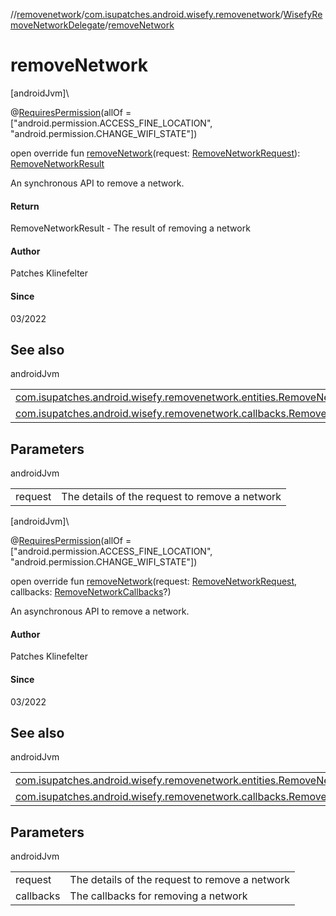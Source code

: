 //[removenetwork](../../../index.md)/[com.isupatches.android.wisefy.removenetwork](../index.md)/[WisefyRemoveNetworkDelegate](index.md)/[removeNetwork](remove-network.md)

# removeNetwork

[androidJvm]\

@[RequiresPermission](https://developer.android.com/reference/kotlin/androidx/annotation/RequiresPermission.html)(allOf = [&quot;android.permission.ACCESS_FINE_LOCATION&quot;, &quot;android.permission.CHANGE_WIFI_STATE&quot;])

open override fun [removeNetwork](remove-network.md)(request: [RemoveNetworkRequest](../../com.isupatches.android.wisefy.removenetwork.entities/-remove-network-request/index.md)): [RemoveNetworkResult](../../com.isupatches.android.wisefy.removenetwork.entities/-remove-network-result/index.md)

An synchronous API to remove a network.

#### Return

RemoveNetworkResult - The result of removing a network

#### Author

Patches Klinefelter

#### Since

03/2022

## See also

androidJvm

| | |
|---|---|
| [com.isupatches.android.wisefy.removenetwork.entities.RemoveNetworkRequest](../../com.isupatches.android.wisefy.removenetwork.entities/-remove-network-request/index.md) |  |
| [com.isupatches.android.wisefy.removenetwork.callbacks.RemoveNetworkCallbacks](../../com.isupatches.android.wisefy.removenetwork.callbacks/-remove-network-callbacks/index.md) |  |

## Parameters

androidJvm

| | |
|---|---|
| request | The details of the request to remove a network |

[androidJvm]\

@[RequiresPermission](https://developer.android.com/reference/kotlin/androidx/annotation/RequiresPermission.html)(allOf = [&quot;android.permission.ACCESS_FINE_LOCATION&quot;, &quot;android.permission.CHANGE_WIFI_STATE&quot;])

open override fun [removeNetwork](remove-network.md)(request: [RemoveNetworkRequest](../../com.isupatches.android.wisefy.removenetwork.entities/-remove-network-request/index.md), callbacks: [RemoveNetworkCallbacks](../../com.isupatches.android.wisefy.removenetwork.callbacks/-remove-network-callbacks/index.md)?)

An asynchronous API to remove a network.

#### Author

Patches Klinefelter

#### Since

03/2022

## See also

androidJvm

| | |
|---|---|
| [com.isupatches.android.wisefy.removenetwork.entities.RemoveNetworkRequest](../../com.isupatches.android.wisefy.removenetwork.entities/-remove-network-request/index.md) |  |
| [com.isupatches.android.wisefy.removenetwork.callbacks.RemoveNetworkCallbacks](../../com.isupatches.android.wisefy.removenetwork.callbacks/-remove-network-callbacks/index.md) |  |

## Parameters

androidJvm

| | |
|---|---|
| request | The details of the request to remove a network |
| callbacks | The callbacks for removing a network |
